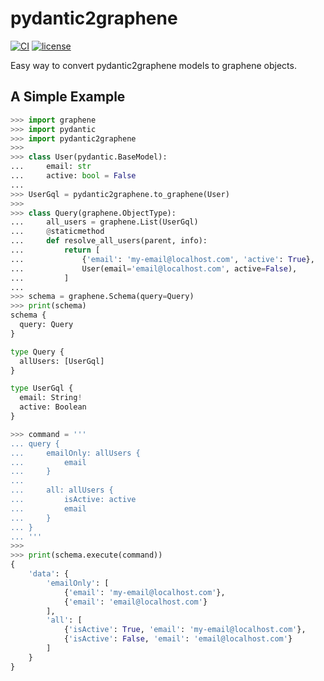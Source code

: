 # pydantic2graphene

[![CI](https://github.com/lfvilella/pydantic2graphene/workflows/CI/badge.svg?event=push)](https://github.com/lfvilella/pydantic2graphene/actions?query=event%3Apush+branch%3Amaster+workflow%3ACI)
[![license](https://img.shields.io/github/license/lfvilella/pydantic2graphene.svg)](https://github.com/lfvilella/pydantic2graphene/blob/master/LICENSE)

Easy way to convert pydantic2graphene models to graphene objects.


## A Simple Example

```py
>>> import graphene
>>> import pydantic
>>> import pydantic2graphene
>>> 
>>> class User(pydantic.BaseModel):
...     email: str
...     active: bool = False
... 
>>> UserGql = pydantic2graphene.to_graphene(User)
>>> 
>>> class Query(graphene.ObjectType):
...     all_users = graphene.List(UserGql)
...     @staticmethod
...     def resolve_all_users(parent, info):
...         return [
...             {'email': 'my-email@localhost.com', 'active': True},
...             User(email='email@localhost.com', active=False),
...         ]
... 
>>> schema = graphene.Schema(query=Query)
>>> print(schema)
schema {
  query: Query
}

type Query {
  allUsers: [UserGql]
}

type UserGql {
  email: String!
  active: Boolean
}

>>> command = '''
... query {
...     emailOnly: allUsers {
...         email
...     }
... 
...     all: allUsers {
...         isActive: active
...         email
...     }
... }
... '''
>>>
>>> print(schema.execute(command))
{
    'data': {
        'emailOnly': [
            {'email': 'my-email@localhost.com'},
            {'email': 'email@localhost.com'}
        ],
        'all': [
            {'isActive': True, 'email': 'my-email@localhost.com'}, 
            {'isActive': False, 'email': 'email@localhost.com'}
        ]
    }
}
```
